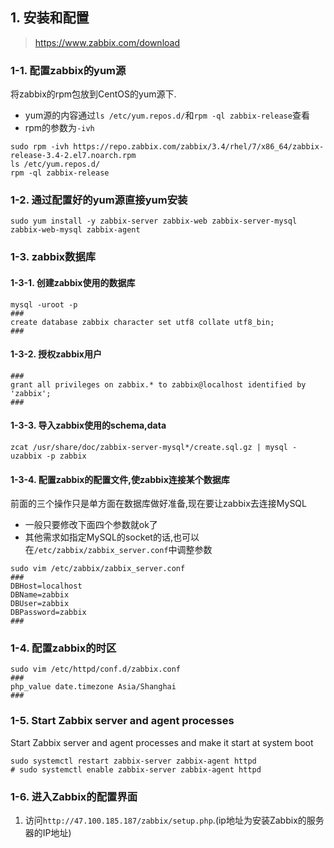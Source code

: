 ## 1. 安装和配置
> https://www.zabbix.com/download
### 1-1. 配置zabbix的yum源
将zabbix的rpm包放到CentOS的yum源下.
+ yum源的内容通过`ls /etc/yum.repos.d/`和`rpm -ql zabbix-release`查看
+ rpm的参数为`-ivh`
```
sudo rpm -ivh https://repo.zabbix.com/zabbix/3.4/rhel/7/x86_64/zabbix-release-3.4-2.el7.noarch.rpm
ls /etc/yum.repos.d/
rpm -ql zabbix-release
```
### 1-2. 通过配置好的yum源直接yum安装
```
sudo yum install -y zabbix-server zabbix-web zabbix-server-mysql zabbix-web-mysql zabbix-agent
```


### 1-3. zabbix数据库
#### 1-3-1. 创建zabbix使用的数据库
```
mysql -uroot -p
###
create database zabbix character set utf8 collate utf8_bin;
###
```
#### 1-3-2. 授权zabbix用户
```
###
grant all privileges on zabbix.* to zabbix@localhost identified by 'zabbix';
###
```
#### 1-3-3. 导入zabbix使用的schema,data
```
zcat /usr/share/doc/zabbix-server-mysql*/create.sql.gz | mysql -uzabbix -p zabbix
```
#### 1-3-4. 配置zabbix的配置文件,使zabbix连接某个数据库
前面的三个操作只是单方面在数据库做好准备,现在要让zabbix去连接MySQL
+ 一般只要修改下面四个参数就ok了
+ 其他需求如指定MySQL的socket的话,也可以在`/etc/zabbix/zabbix_server.conf`中调整参数
```
sudo vim /etc/zabbix/zabbix_server.conf
###
DBHost=localhost
DBName=zabbix
DBUser=zabbix
DBPassword=zabbix
###
```
### 1-4. 配置zabbix的时区
```
sudo vim /etc/httpd/conf.d/zabbix.conf
###
php_value date.timezone Asia/Shanghai
###
```

### 1-5. Start Zabbix server and agent processes
Start Zabbix server and agent processes and make it start at system boot
```
sudo systemctl restart zabbix-server zabbix-agent httpd
# sudo systemctl enable zabbix-server zabbix-agent httpd
```

### 1-6. 进入Zabbix的配置界面
1. 访问`http://47.100.185.187/zabbix/setup.php`.(ip地址为安装Zabbix的服务器的IP地址)
